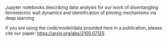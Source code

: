 Jupyter notebooks describing data analysis for our work of disentangling ferroelectric wall dynamics and identification of pinning mechanisms 
via deep learning

If you are using the code/model/data provided here in a publication, please cite our paper: https://arxiv.org/abs/2105.07125

